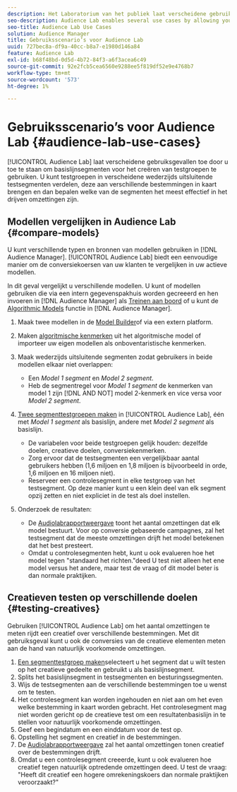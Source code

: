 ```yaml
---
description: Het Laboratorium van het publiek laat verscheidene gebruiksgevallen toe door u toe te staan om basislijnsegmenten voor het creëren van testgroepen te gebruiken. U kunt testgroepen in verscheidene wederzijds uitsluitende testsegmenten verdelen, deze aan verschillende bestemmingen in kaart brengen en dan bepalen welke van de segmenten het meest effectief in het drijven omzettingen zijn.
seo-description: Audience Lab enables several use cases by allowing you to use baseline segments for creating test groups. You can divide test groups into several mutually exclusive test segments, map these to different destinations and then determine which of the segments are most effective in driving conversions.
seo-title: Audience Lab Use Cases
solution: Audience Manager
title: Gebruiksscenario’s voor Audience Lab
uuid: 727bec8a-df9a-40cc-b8a7-e1980d146a84
feature: Audience Lab
exl-id: b68f48bd-0d5d-4b72-84f3-a6f3acea6c49
source-git-commit: 92e2fcb5cea6560e9288ee5f819df52e9e4768b7
workflow-type: tm+mt
source-wordcount: '573'
ht-degree: 1%

---
```


# Gebruiksscenario’s voor Audience Lab {#audience-lab-use-cases}

[!UICONTROL Audience Lab] laat verscheidene gebruiksgevallen toe door u toe te staan om basislijnsegmenten voor het creëren van testgroepen te gebruiken. U kunt testgroepen in verscheidene wederzijds uitsluitende testsegmenten verdelen, deze aan verschillende bestemmingen in kaart brengen en dan bepalen welke van de segmenten het meest effectief in het drijven omzettingen zijn.

## Modellen vergelijken in Audience Lab {#compare-models}

U kunt verschillende typen en bronnen van modellen gebruiken in [!DNL Audience Manager]. [!UICONTROL Audience Lab] biedt een eenvoudige manier om de conversiekoersen van uw klanten te vergelijken in uw actieve modellen.

<!-- audience-lab-compare-models.xml -->

In dit geval vergelijkt u verschillende modellen. U kunt of modellen gebruiken die via een intern gegevenspakhuis worden gecreeerd en hen invoeren in [!DNL Audience Manager] als [Treinen aan boord](../../features/traits/create-onboarded-rule-based-traits.md#create-rules-based-or-onboarded-traits) of u kunt de [Algorithmic Models](../../features/algorithmic-models/understanding-models.md) functie in [!DNL Audience Manager].

1. Maak twee modellen in de [Model Builder](../../features/algorithmic-models/create-model.md)of via een extern platform.
1. Maken [algoritmische kenmerken](../../features/traits/create-algorithmic-traits.md) uit het algoritmische model of importeer uw eigen modellen als onboventaristische kenmerken.
1. Maak wederzijds uitsluitende segmenten zodat gebruikers in beide modellen elkaar niet overlappen:

   * Een *Model 1 segment* en *Model 2 segment*.
   * Heb de segmentregel voor *Model 1 segment* de kenmerken van model 1 zijn [!DNL AND NOT] model 2-kenmerk en vice versa voor *Model 2 segment*.

1. [Twee segmenttestgroepen maken](../../features/audience-lab/audience-lab-manage-test-groups.md#create-test-groups) in [!UICONTROL Audience Lab], één met *Model 1 segment* als basislijn, andere met *Model 2 segment* als basislijn.

   * De variabelen voor beide testgroepen gelijk houden: dezelfde doelen, creatieve doelen, conversiekenmerken.
   * Zorg ervoor dat de testsegmenten een vergelijkbaar aantal gebruikers hebben (1,6 miljoen en 1,8 miljoen is bijvoorbeeld in orde, 1,6 miljoen en 16 miljoen niet).
   * Reserveer een controlesegment in elke testgroep van het testsegment. Op deze manier kunt u een klein deel van elk segment opzij zetten en niet expliciet in de test als doel instellen.

1. Onderzoek de resultaten:

   * De [Audiolabrapportweergave](../../features/audience-lab/audience-lab-reporting-view.md) toont het aantal omzettingen dat elk model bestuurt. Voor op conversie gebaseerde campagnes, zal het testsegment dat de meeste omzettingen drijft het model betekenen dat het best presteert.
   * Omdat u controlesegmenten hebt, kunt u ook evalueren hoe het model tegen &quot;standaard het richten.&quot;deed U test niet alleen het ene model versus het andere, maar test de vraag of dit model beter is dan normale praktijken.

## Creatieven testen op verschillende doelen {#testing-creatives}

<!-- audience-lab-creatives-across-destinations.xml -->

Gebruiken [!UICONTROL Audience Lab] om het aantal omzettingen te meten rijdt een creatief over verschillende bestemmingen. Met dit gebruiksgeval kunt u ook de conversies van de creatieve elementen meten aan de hand van natuurlijk voorkomende omzettingen.

1. [Een segmenttestgroep maken](../../features/audience-lab/audience-lab-manage-test-groups.md#create-test-groups)selecteert u het segment dat u wilt testen op het creatieve gedeelte en gebruikt u als basislijnsegment.
1. Splits het basislijnsegment in testsegmenten en besturingssegmenten.
1. Wijs de testsegmenten aan de verschillende bestemmingen toe u wenst om te testen.
1. Het controlesegment kan worden ingehouden en niet aan om het even welke bestemming in kaart worden gebracht. Het controlesegment mag niet worden gericht op de creatieve test om een resultatenbasislijn in te stellen voor natuurlijk voorkomende omzettingen.
1. Geef een begindatum en een einddatum voor de test op.
1. Opstelling het segment en creatief in de bestemmingen.
1. De [Audiolabrapportweergave](../../features/audience-lab/audience-lab-reporting-view.md) zal het aantal omzettingen tonen creatief over de bestemmingen drijft.
1. Omdat u een controlesegment creeerde, kunt u ook evalueren hoe creatief tegen natuurlijk optredende omzettingen deed. U test de vraag: &quot;Heeft dit creatief een hogere omrekeningskoers dan normale praktijken veroorzaakt?&quot;
